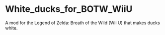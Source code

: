 # White_ducks_for_BOTW_WiiU
A mod for the Legend of Zelda: Breath of the Wild (Wii U) that makes ducks white.
